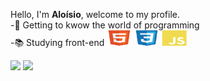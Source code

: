 Hello, I'm <b>Aloísio</b>, welcome to my profile.
<br>-🤔 Getting to kwow the world of programming
<br>-📚 Studying front-end
<img align="justify" alt="Rafa-HTML" height="25" width="40" src="https://raw.githubusercontent.com/devicons/devicon/master/icons/html5/html5-original.svg">
<img align="justify" alt="Rafa-CSS" height="25" width="40" src="https://raw.githubusercontent.com/devicons/devicon/master/icons/css3/css3-original.svg">
<img align="justify" alt="Rafa-Js" height="25" width="40" src="https://raw.githubusercontent.com/devicons/devicon/master/icons/javascript/javascript-plain.svg">  
<div> 
  <a href="https://www.linkedin.com/in/aloísio-vitório-a557a4220/" target="_blank"><img src="https://img.shields.io/badge/-LinkedIn-%230077B5?style=for-the-badge&logo=linkedin&logoColor=white" target="_blank"></a>
  <a href = "mailto:aloisiofernandes55@gmail.com"><img src="https://img.shields.io/badge/Gmail-D14836?style=for-the-badge&logo=gmail&logoColor=white" target="_blank"></a>
</div>    
